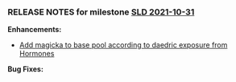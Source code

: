 ### RELEASE NOTES for milestone [SLD 2021-10-31](https://github.com/SkyrimLL/SDPlus/milestone/80?closed=1) 
**Enhancements:** 
- [Add magicka to base pool according to daedric exposure from Hormones](https://github.com/SkyrimLL/SDPlus/issues/1074)

**Bug Fixes:** 

